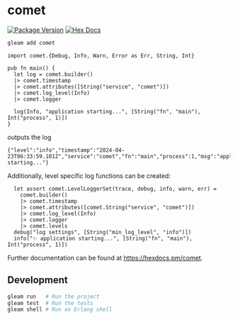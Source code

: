 # comet

[![Package Version](https://img.shields.io/hexpm/v/comet)](https://hex.pm/packages/comet)
[![Hex Docs](https://img.shields.io/badge/hex-docs-ffaff3)](https://hexdocs.pm/comet/)

```sh
gleam add comet
```
```gleam
import comet.{Debug, Info, Warn, Error as Err, String, Int}

pub fn main() {
  let log = comet.builder()
  |> comet.timestamp
  |> comet.attributes([String("service", "comet")])
  |> comet.log_level(Info)
  |> comet.logger

  log(Info, "application starting...", [String("fn", "main"), Int("process", 1)])
}
```

outputs the log
```
{"level":"info","timestamp":"2024-04-23T06:33:59.101Z","service":"comet","fn":"main","process":1,"msg":"application starting..."}
```

Additionally, level specific log functions can be created:

```gleam
  let assert comet.LevelLoggerSet(trace, debug, info, warn, err) =
    comet.builder()
    |> comet.timestamp
    |> comet.attributes([comet.String("service", "comet")])
    |> comet.log_level(Info)
    |> comet.logger
    |> comet.levels
  debug("log settings", [String("min_log_level", "info")])
  info("✨ application starting...", [String("fn", "main"), Int("process", 1)])
```

Further documentation can be found at <https://hexdocs.pm/comet>.

## Development

```sh
gleam run   # Run the project
gleam test  # Run the tests
gleam shell # Run an Erlang shell
```
